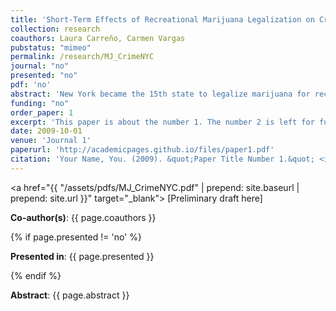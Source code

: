```yaml
---
title: 'Short-Term Effects of Recreational Marijuana Legalization on Crime' 
collection: research
coauthors: Laura Carreño, Carmen Vargas
pubstatus: "mimeo"
permalink: /research/MJ_CrimeNYC
journal: "no"
presented: "no"
pdf: 'no'
abstract: 'New York became the 15th state to legalize marijuana for recreational use in 2021. With a growing share of the country legalizing cannabis, researchers and policymakers have studied the effects of its legalization on the economic and social characteristics of the states that have legalized marijuana. This analysis adds to the existing literature by exploring the implications of marijuana legalization for recreational use in New York State. Specifically, we analyze the impact of marijuana legalization on crime rates in New York City. We leverage New York Police Data and run a Two-Way Fixed Effects Difference-in-Differences model to estimate how crime rates changed after the passage of the law. We find that legalization is associated with an increase in the number of arrests for some, but not all, violent crimes in precincts where marijuana arrests were high prior to the passing of the law. The increase in crime could be related to a reallocation of police resources to other crimes, but further analysis is necessary.'
funding: "no"
order_paper: 1
excerpt: 'This paper is about the number 1. The number 2 is left for future work.'
date: 2009-10-01
venue: 'Journal 1'
paperurl: 'http://academicpages.github.io/files/paper1.pdf'
citation: 'Your Name, You. (2009). &quot;Paper Title Number 1.&quot; <i>Journal 1</i>. 1(1).'
---
```


<a href="{{ "/assets/pdfs/MJ_CrimeNYC.pdf" | prepend: site.baseurl | prepend: site.url }}" target="_blank"> [Preliminary draft here] </a>

<p><b>Co-author(s)</b>: {{ page.coauthors }} </p>

{% if page.presented != 'no' %}
<p><b>Presented in</b>: {{ page.presented }} </p>
{% endif %}

<div class ="text"><p><b>Abstract</b>: {{ page.abstract }} </p></div>

